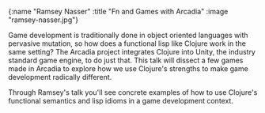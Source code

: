 {:name "Ramsey Nasser"
 :title "Fn and Games with Arcadia"
 :image "ramsey-nasser.jpg"}

Game development is traditionally done in object oriented languages with pervasive mutation, so how does a functional lisp like Clojure work in the same setting? The Arcadia project integrates Clojure into Unity, the industry standard game engine, to do just that. This talk will dissect a few games made in Arcadia to explore how we use Clojure's strengths to make game development radically different.

Through Ramsey's talk you'll see concrete examples of how to use Clojure's functional semantics and lisp idioms in a game development context.